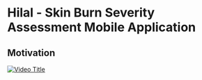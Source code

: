 # Hilal - Skin Burn Severity Assessment Mobile Application

## Motivation
[![Video Title](https://img.youtube.com/vi/YYBD46rUGMY/0.jpg)](https://www.youtube.com/watch?v=VIDEO_ID)


